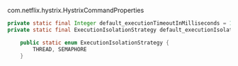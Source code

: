 com.netflix.hystrix.HystrixCommandProperties

```java
private static final Integer default_executionTimeoutInMilliseconds = 1000; // default => executionTimeoutInMilliseconds: 1000 = 1 second
private static final ExecutionIsolationStrategy default_executionIsolationStrategy = ExecutionIsolationStrategy.THREAD;
```


```java
    public static enum ExecutionIsolationStrategy {
        THREAD, SEMAPHORE
    }
```